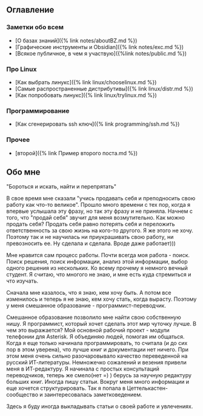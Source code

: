 
## Оглавление

### Заметки обо всем
- [О базах знаний]({% link notes/aboutBZ.md %})
- [Графические инструменты и Obsidian]({% link notes/exc.md %})
- [Всякое публичное, в чем я участвую]({%link notes/public.md %})


### Про Linux
- [Как выбрать линукс]({% link linux/chooselinux.md %})
- [Самые распространенные дистрибутивы]({% link linux/distr.md %})
- [Как попробовать линукс]({% link linux/trylinux.md %})

### Программирование
- [Как сгенерировать ssh ключ]({% link programming/ssh.md %})

### Прочее
- [второй]({% link Пример второго поста.md %})

## Обо мне
"Бороться и искать, найти и перепрятать"

В свое время мне сказали "учись продавать себя и преподносить свою работу как что-то великое". Прошло много времени с тех пор, когда я впервые услышала эту фразу, но так эту фразу и не приняла.
Начнем с того, что "продай себя" звучит для меня возмутительно. Как можно продать себя? Продать себя равно потерять себя и переложить ответственность за свою жизнь на кого-то другого. Я же этого не хочу. Поэтому так и не научилась ни приукрашивать свою работу, ни превозносить ее. Ну сделала и сделала. Вроде даже работает)))


Мне нравится сам процесс работы. Почти всегда моя работа - поиск.
Поиск решения, поиск информации, анализ этой информации, выбор одного решения из нескольких. 
Ко всему прочему я немного вечный студент. Я считаю, что многого не знаю, и мне есть куда стремиться и что изучать.


Сначала мне казалось, что я знаю, кем хочу быть. А потом все изменилось и теперь я не знаю, кем хочу стать, когда вырасту. Поэтому у меня смешанное образование - программист-переводчик.

Смешанное образование позволило мне найти свою собственную нишу. Я программист, который хочет сделать этот мир чуточку лучше. В чем это выражается? Мой основной рабочий проект - модули телефонии для Asterisk. Я объединяю людей, помогая им общаться.
Когда я еще только начинала программировать, то считала (и до сих пор в этом уверена), что лучше книг и документации нет ничего. При этом меня очень сильно разочаровывало качество переведенной на русский ИТ-литературы. Немножечко сожалений и везения привели меня в ИТ-редактуру. Я начинала с простых консультаций переводчиков, теперь же смело(нет =) ) берусь за научную редактуру больших книг. Иногда пишу статьи. 
Вокруг меня много информации и еще хочется структурировать. Так я попала в Цеттелькастен-сообщество и заинтересовалась заметковедением.

Здесь я буду иногда выкладывать статьи о своей работе и увлечениях.

